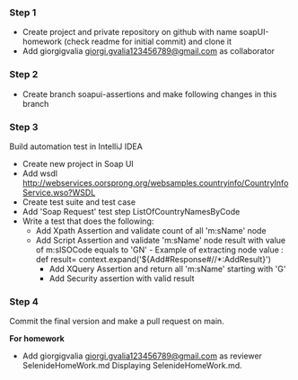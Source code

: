 ### Step 1

- Create project and private repository on github with name soapUI-homework (check readme for initial commit) and clone it
- Add giorgigvalia <giorgi.gvalia123456789@gmail.com> as collaborator

### Step 2

- Create branch soapui-assertions and make following changes in this branch

### Step 3 

Build automation test in IntelliJ IDEA

- Create new project in Soap UI
- Add wsdl http://webservices.oorsprong.org/websamples.countryinfo/CountryInfoService.wso?WSDL
- Create test suite and test case
- Add 'Soap Request' test step ListOfCountryNamesByCode
- Write a test that does the following:
	- Add Xpath Assertion and validate count of all 'm:sName' node 
	- Add Script Assertion and validate 'm:sName' node result with value of m:sISOCode equals to 'GN'
          - Example of extracting node value : def result= context.expand('${Add#Response#//*:AddResult}')
        - Add XQuery Assertion and return all 'm:sName' starting with 'G'
        - Add Security assertion with valid result

### Step 4

Commit the final version and make a pull request on main.

**For homework** 
- Add giorgigvalia <giorgi.gvalia123456789@gmail.com> as reviewer
SelenideHomeWork.md
Displaying SelenideHomeWork.md.